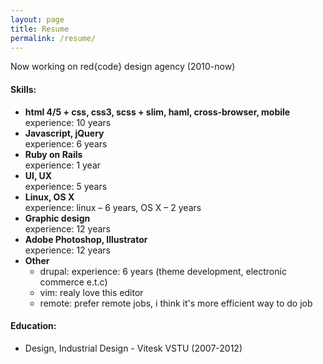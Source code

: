 ```yaml
---
layout: page
title: Resume
permalink: /resume/
---
```



Now working on red{code} design agency (2010-now)

#### Skills:

- **html 4/5 + css, css3, scss + slim, haml, cross-browser, mobile** <br>
  experience: 10 years
- **Javascript, jQuery** <br>
  experience: 6 years
- **Ruby on Rails** <br>
  experience: 1 year
- **UI, UX** <br>
  experience: 5 years
- **Linux, OS X** <br>
  experience: linux – 6 years, OS X – 2 years
- **Graphic design** <br>
  experience: 12 years
- **Adobe Photoshop, Illustrator** <br>
  experience: 12 years
- **Other** <br>
  - drupal: experience: 6 years (theme development, electronic commerce e.t.c)
  - vim: realy love this editor
  - remote: prefer remote jobs, i think it's more efficient way to do job

#### Education:
- Design, Industrial Design - Vitesk VSTU (2007-2012)
